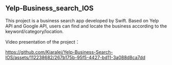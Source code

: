 ## Yelp-Business_search_IOS
This project is a business search app developed by Swift. Based on Yelp API and Google API, users can find and locate the business according to the keyword/category/location.

Video presentation of the project：

https://github.com/Kiaralei/Yelp-Business-Search-IOS/assets/112238682/267b175b-95f5-4427-bd11-3a088d8ca7dd

